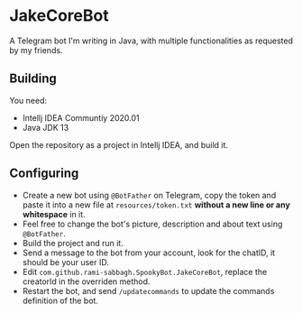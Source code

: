 # JakeCoreBot
A Telegram bot I'm writing in Java, with multiple functionalities as requested by my friends.

## Building

You need:
- Intellj IDEA Communtiy 2020.01
- Java JDK 13

Open the repository as a project in Intellj IDEA, and build it.

## Configuring

- Create a new bot using `@BotFather` on Telegram, copy the token
and paste it into a new file at `resources/token.txt` __without a new line or any whitespace__ in it.
- Feel free to change the bot's picture, description and about text using `@BotFather`.
- Build the project and run it.
- Send a message to the bot from your account, look for the chatID, it should be your user ID.
- Edit `com.github.rami-sabbagh.SpookyBot.JakeCoreBot`, replace the creatorId in the overriden method.
- Restart the bot, and send `/updatecommands` to update the commands definition of the bot.
